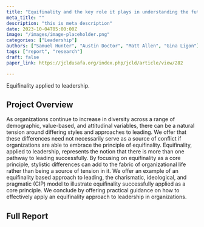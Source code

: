 ```yaml
---
title: "Equifinality and the key role it plays in understanding the future of leadership"
meta_title: ""
description: "this is meta description"
date: 2023-10-04T05:00:00Z
image: "/images/image-placeholder.png"
categories: ["Leadership"]
authors: ["Samuel Hunter", "Austin Doctor", "Matt Allen", "Gina Ligon"]
tags: ["report", "research"]
draft: false
paper_link: https://jcldusafa.org/index.php/jcld/article/view/282

---
```


Equifinality applied to leadership.

<!--more-->

## Project Overview

As organizations continue to increase in diversity across a range of demographic, value-based, and attitudinal variables, there can be a natural tension around differing styles and approaches to leading. We offer that these differences need not necessarily serve as a source of conflict if organizations are able to embrace the principle of equifinality. Equifinality, applied to leadership, represents the notion that there is more than one pathway to leading successfully. By focusing on equifinality as a core principle, stylistic differences can add to the fabric of organizational life rather than being a source of tension in it. We offer an example of an equifinality based approach to leading, the charismatic, ideological, and pragmatic (CIP) model to illustrate equifinality successfully applied as a core principle. We conclude by offering practical guidance on how to effectively apply an equifinality approach to leadership in organizations.

## Full Report
